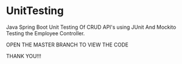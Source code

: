# UnitTesting
Java Spring Boot Unit Testing Of CRUD API's using JUnit And Mockito Testing the Employee Controller.


OPEN THE MASTER BRANCH TO VIEW THE CODE 

THANK YOU!!!
